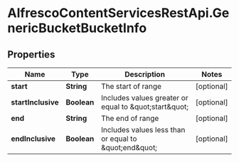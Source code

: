 # AlfrescoContentServicesRestApi.GenericBucketBucketInfo

## Properties
Name | Type | Description | Notes
------------ | ------------- | ------------- | -------------
**start** | **String** | The start of range | [optional] 
**startInclusive** | **Boolean** | Includes values greater or equal to \&quot;start\&quot; | [optional] 
**end** | **String** | The end of range | [optional] 
**endInclusive** | **Boolean** | Includes values less than or equal to \&quot;end\&quot; | [optional] 



